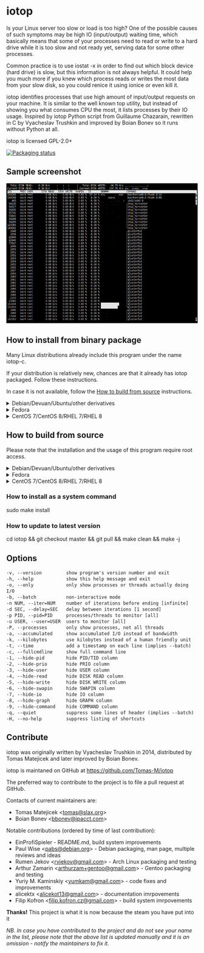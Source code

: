 # iotop

Is your Linux server too slow or load is too high? One of the possible
causes of such symptoms may be high IO (input/output) waiting time,
which basically means that some of your processes need to read or write
to a hard drive while it is too slow and not ready yet, serving data for
some other processes.

Common practice is to use iostat -x in order to find out which block
device (hard drive) is slow, but this information is not always helpful.
It could help you much more if you knew which process reads or writes
the most data from your slow disk, so you could renice it using ionice
or even kill it.

iotop identifies processes that use high amount of input/output requests
on your machine. It is similar to the well known top utility, but
instead of showing you what consumes CPU the most, it lists
processes by their IO usage. Inspired by iotop Python script from
Guillaume Chazarain, rewritten in C by Vyacheslav Trushkin and improved
by Boian Bonev so it runs without Python at all.

iotop is licensed GPL-2.0+

[![Packaging status](https://repology.org/badge/tiny-repos/iotop-c.svg)](https://repology.org/project/iotop-c/versions)

## Sample screenshot

![iotop screenshot](.sample/demo.png)

## How to install from binary package

Many Linux distributions already include this program under the name iotop-c.

If your distribution is relatively new, chances are that it already has iotop packaged. Follow these instructions.

In case it is not available, follow the [How to build from source](#how-to-build-from-source) instructions.

<details>
  <summary>Debian/Devuan/Ubuntu/other derivatives</summary>
&nbsp;  

Use the following command (note that `-y` disables confirmation prompts):
  
    sudo apt install iotop-c -y
</details>

<details>
  <summary>Fedora</summary>
&nbsp;  

Use the following command (note that `-y` disables confirmation prompts):
  
    sudo dnf install iotop-c -y
</details>

<details>
  <summary>CentOS 7/CentOS 8/RHEL 7/RHEL 8</summary>
&nbsp;  

Use the following command (note that `-y` disables confirmation prompts):
    
    sudo yum install epel-release -y
    sudo yum install iotop-c -y
</details>

## How to build from source
Please note that the installation and the usage of this program require root access.

<details>
  <summary>Debian/Devuan/Ubuntu/other derivatives</summary>
&nbsp;  

Use the following commands (note that `-y` disables confirmation prompts):
  
    apt install git build-essential libncurses-dev libncursesw5-dev pkg-config -y
    git clone https://github.com/Tomas-M/iotop
    cd iotop
    make -j
</details>

<details>
<summary>Fedora</summary>
&nbsp;  

Use the following commands (note that `-y` disables confirmation prompts):

    dnf install git gcc make ncurses-devel pkgconfig -y
    git clone https://github.com/Thomas-M/iotop
    cd iotop
    make -j
</details>

<details>
<summary>CentOS 7/CentOS 8/RHEL 7/RHEL 8</summary>
&nbsp;  

Use the following commands (note that `-y` disables confirmation prompts):

    yum install git gcc make ncurses-devel pkgconfig -y
    git clone https://github.com/Thomas-M/iotop
    cd iotop
    make -j
</details>

### How to install as a system command

sudo make install

### How to update to latest version

cd iotop && git checkout master && git pull && make clean && make -j

## Options

    -v, --version         show program's version number and exit
    -h, --help            show this help message and exit
    -o, --only            only show processes or threads actually doing I/O
    -b, --batch           non-interactive mode
    -n NUM, --iter=NUM    number of iterations before ending [infinite]
    -d SEC, --delay=SEC   delay between iterations [1 second]
    -p PID, --pid=PID     processes/threads to monitor [all]
    -u USER, --user=USER  users to monitor [all]
    -P, --processes       only show processes, not all threads
    -a, --accumulated     show accumulated I/O instead of bandwidth
    -k, --kilobytes       use kilobytes instead of a human friendly unit
    -t, --time            add a timestamp on each line (implies --batch)
    -c, --fullcmdline     show full command line
    -1, --hide-pid        hide PID/TID column
    -2, --hide-prio       hide PRIO column
    -3, --hide-user       hide USER column
    -4, --hide-read       hide DISK READ column
    -5, --hide-write      hide DISK WRITE column
    -6, --hide-swapin     hide SWAPIN column
    -7, --hide-io         hide IO column
    -8, --hide-graph      hide GRAPH column
    -9, --hide-command    hide COMMAND column
    -q, --quiet           suppress some lines of header (implies --batch)
    -H, --no-help         suppress listing of shortcuts

## Contribute

iotop was originally written by Vyacheslav Trushkin in 2014, distributed by Tomas Matejicek and later improved by Boian Bonev.

iotop is maintaned on GitHub at https://github.com/Tomas-M/iotop

The preferred way to contribute to the project is to file a pull request at GitHub.

Contacts of current maintainers are:

-   Tomas Matejicek &lt;[tomas@slax.org](mailto:tomas@slax.org)&gt;
-   Boian Bonev &lt;[bbonev@ipacct.com](mailto:bbonev@ipacct.com)&gt;

Notable contributions (ordered by time of last contribution):

-   EinProfiSpieler - README.md, build system improvements
-   Paul Wise &lt;[pabs@debian.org](mailto:pabs@debian.org)&gt; - Debian packaging, man page, multiple reviews and ideas
-   Rumen Jekov &lt;[rvjekov@gmail.com](mailto:rvjekov@gmail.com)&gt; - Arch Linux packaging and testing
-   Arthur Zamarin &lt;[arthurzam+gentoo@gmail.com](mailto:arthurzam+gentoo@gmail.com)&gt; - Gentoo packaging and testing
-   Yuriy M. Kaminskiy &lt;[yumkam@gmail.com](mailto:yumkam@gmail.com)&gt; - code fixes and improvements
-   alicektx &lt;[alicekot13@gmail.com](mailto:alicekot13@gmail.com)&gt; - documentation imrpovements
-   Filip Kofron &lt;[filip.kofron.cz@gmail.com](mailto:filip.kofron.cz@gmail.com)&gt; - build system imrpovements

**Thanks!** This project is what it is now because the steam you have put into it

*NB. In case you have contributed to the project and do not see your name in the list, please note that the above list is updated manually and it is an omission - notify the maintainers to fix it.*
